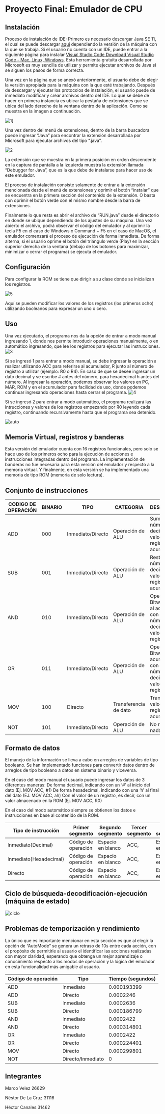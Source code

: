 # Proyecto Final: Emulador de CPU

## Instalación
Proceso de instalación de IDE: 
Primero es necesario descargar Java SE 11, el cual se puede descargar [aquí](https://www.oracle.com/java/technologies/javase-jdk11-downloads.html) dependiendo la versión de la máquina con la que se trabaja.
Si el usuario no cuenta con un IDE, puede entrar a la siguiente página para instalar [Visual Studio Code Download Visual Studio Code - Mac, Linux, Windows](https://code.visualstudio.com/download). Esta herramienta gratuita desarrollada por Microsoft es muy sencilla de utilizar y permite ejecutar archivos de Java si se siguen los pasos de forma correcta.  

Una vez en la página que se anexó anteriormente, el usuario debe de elegir la versión apropiada para la máquina con la que esté trabajando. Después de descargar y ejecutar los protocolos de instalación, el usuario puede de inmediato modificar y crear archivos dentro del IDE. Lo que se debe de hacer en primera instancia es ubicar la pestaña de extensiones que se ubica del lado derecho de la ventana dentro de la aplicación. Como se muestra en la imagen a continuación.

![1](/images/1.png)]

Una vez dentro del menú de extensiones, dentro de la barra buscadora puede ingresar “Java” para encontrar la extensión desarrollada por Microsoft para ejecutar archivos del tipo “.java”.

![2](/images/2.png)

La extensión que se muestra en la primera posición en orden descendente en la captura de pantalla a la izquierda muestra la extensión llamada “Debugger for Java”, que es la que debe de instalarse para hacer uso de este emulador.

El proceso de instalación consiste solamente de entrar a la extensión mencionada desde el menú de extensiones y oprimir el botón “instalar” que se encuentra en la primera sección del contenido de la extensión. O basta con oprimir el botón verde con el mismo nombre desde la barra de extensiones.

Finalmente lo que resta es abrir el archivo de “RUN.java” desde el directorio en donde se ubique dependiendo de los ajustes de su máquina. Una vez abierto el archivo, podrá observar el código del emulador y al oprimir la tecla F5 en el caso de Windows o Command + F5 en el caso de MacOS, el emulador comenzará el proceso de ejecución de forma inmediata. De forma alterna, si el usuario oprime el botón del triángulo verde (Play) en la sección superior derecha de la ventana (debajo de los botones para maximizar, minimizar o cerrar el programa) se ejecuta el emulador.


## Configuración

Para configurar la ROM se tiene que dirigir a su clase donde se inicializan los registros.

![5](/images/5.png)

Aquí se pueden modificar los valores de los registros (los primeros ocho) utilizando booleanos para expresar un uno o cero.

## Uso

Una vez ejecutado, el programa nos da la opción de entrar a modo manual ingresando 1, donde nos permite introducir operaciones manualmente, o en automático ingresando, que lee los registros para ejecutar las instrucciones.
![3](/images/3.png)

Si se ingresó 1 para entrar a modo manual, se debe ingresar la operación a realizar utilizando ACC para referirse al acumulador, R junto al número de registro a utilizar (ejemplo: R0 o R4). En caso de que se desee ingresar un dato decimal y se escribe # antes del número, para hexadecimal h antes del número. Al ingresar la operación, podemos observar los valores en PC, MAR, ROM y en el acumulador para facilidad de uso, donde podemos continuar ingresando operaciones hasta cerrar el programa.
![4](/images/4.png)

Si se ingresó 2 para entrar a modo automático, el programa realizará las intrucciones y valores de los registros empezando por R0 leyendo cada registro, continuando recursivamente hasta que el programa sea detenido.

![auto](/images/auto.png)

## Memoria Virtual, registros y banderas

Esta versión del emulador cuenta con 16 registros funcionales, pero solo se hace uso de los primeros ocho para la ejecución de acciones e instrucciones integradas dentro del programa. La implementación de banderas no fue necesaria para esta versión del emulador y respecto a la memoria virtual. Y finalmente, en esta versión se ha implementado una memoria de tipo ROM (memoria de solo lectura). 

## Conjunto de instrucciones

| CODIGO DE OPERACIÓN | BINARIO | TIPO              | CATEGORIA             | DESCRIPCIÓN                                                                       |
|---------------------|---------|-------------------|-----------------------|-----------------------------------------------------------------------------------|
| ADD                 | 000     | Inmediato/Directo | Operación de ALU      | Suma un número decimal o el valor de registro al acumulador.                      |
| SUB                 | 001     | Inmediato/Directo | Operación de ALU      | Resta un número decimal o el valor de registro al acumulador.                     |
| AND                 | 010     | Inmediato/Directo | Operación de ALU      | Operación de Bitwise AND al acumulador con un número decimal o valor de registro. |
| OR                  | 011     | Inmediato/Directo | Operación de ALU      | Operación de Bitwise OR al acumulador con un número decimal o valor de registro.  |
| MOV                 | 100     | Directo           | Transferencia de dato | Transfiere el valor de un registro al acumulador.                                 |
| NOT                 | 101     | Inmediato/Directo | Operación de ALU      | No realiza nada.                                                                 

## Formato de datos

El manejo de la información se lleva a cabo en arreglos de variables de tipo booleano. Se han implementado funciones para convertir datos dentro de arreglos de tipo booleano a datos en sistema binario y viceversa.

En el caso del modo manual el usuario puede ingresar los datos de 3 diferentes maneras:
De forma decimal, indicando con un ‘#’ al inicio del dato (Ej. MOV ACC, #1)
De forma hexadecimal, indicando con una ‘h’ al final del dato (EJ. MOV ACC, ah)
Con el valor de un registro, es decir, con un valor almacenado en la ROM (Ej. MOV ACC, R0)

En el caso del modo automático siempre se obtienen los datos e instrucciones en base al contenido de la ROM.


| Tipo de instrucción | Primer segmento     | Segundo segmento  | Tercer segmento | Cuarto segmento   | Quinto segmento | S                  |
|---------------------|---------------------|-------------------|-----------------|-------------------|-----------------|--------------------|
| Inmediato(Decimal)  | Código de operación | Espacio en blanco | ACC,            | Espacio en blanco | #               | Número decimal     |
| Inmediato(Hexadecimal)| Código de operación | Espacio en blanco| ACC,           | Espacio en blanco | h               | Número hexadecimal     |
| Directo             | Código de operación | Espacio en blanco | ACC,            | Espacio en blanco | R               | Número de registro |

## Ciclo de búsqueda-decodificación-ejecución (máquina de estado)

![ciclo](/images/ciclo.png)

## Problemas de temporización y rendimiento

Lo único que es importante mencionar en esta sección es que al elegir la opción de “AutoMode” se genera un retraso de 10s entre cada acción, con el propósito de permitirle al usuario el identificar las acciones realizadas con mayor claridad, esperando que obtenga un mejor aprendizaje o conocimiento respecto a los modos de operación y la lógica del emulador en esta funcionalidad más amigable al usuario.

| Código de operación | Tipo              | Tiempo (segundos) |
|---------------------|-------------------|-------------------|
| ADD                 | Inmediato         | 0.000193399       |
| ADD                 | Directo           | 0.0002246         |
| SUB                 | Inmediato         | 0.0002636         |
| SUB                 | Directo           | 0.000186799       |
| AND                 | Inmediato         | 0.0002422         |
| AND                 | Directo           | 0.000314801       |
| OR                  | Inmediato         | 0.0002422         |
| OR                  | Directo           | 0.000224401       |
| MOV                 | Directo           | 0.000299801       |
| NOT                 | Directo/Inmediato | 0                 |

## Integrantes

Marco Velez 26629

Néstor De La Cruz 31116

Héctor Canales 31462
